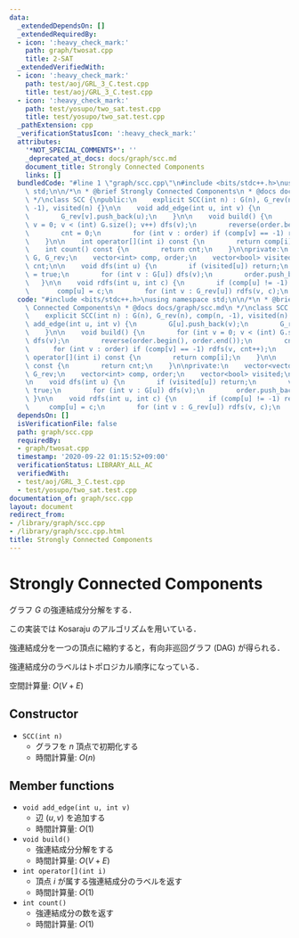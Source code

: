 ```yaml
---
data:
  _extendedDependsOn: []
  _extendedRequiredBy:
  - icon: ':heavy_check_mark:'
    path: graph/twosat.cpp
    title: 2-SAT
  _extendedVerifiedWith:
  - icon: ':heavy_check_mark:'
    path: test/aoj/GRL_3_C.test.cpp
    title: test/aoj/GRL_3_C.test.cpp
  - icon: ':heavy_check_mark:'
    path: test/yosupo/two_sat.test.cpp
    title: test/yosupo/two_sat.test.cpp
  _pathExtension: cpp
  _verificationStatusIcon: ':heavy_check_mark:'
  attributes:
    '*NOT_SPECIAL_COMMENTS*': ''
    _deprecated_at_docs: docs/graph/scc.md
    document_title: Strongly Connected Components
    links: []
  bundledCode: "#line 1 \"graph/scc.cpp\"\n#include <bits/stdc++.h>\nusing namespace\
    \ std;\n\n/*\n * @brief Strongly Connected Components\n * @docs docs/graph/scc.md\n\
    \ */\nclass SCC {\npublic:\n    explicit SCC(int n) : G(n), G_rev(n), comp(n,\
    \ -1), visited(n) {}\n\n    void add_edge(int u, int v) {\n        G[u].push_back(v);\n\
    \        G_rev[v].push_back(u);\n    }\n\n    void build() {\n        for (int\
    \ v = 0; v < (int) G.size(); v++) dfs(v);\n        reverse(order.begin(), order.end());\n\
    \        cnt = 0;\n        for (int v : order) if (comp[v] == -1) rdfs(v, cnt++);\n\
    \    }\n\n    int operator[](int i) const {\n        return comp[i];\n    }\n\n\
    \    int count() const {\n        return cnt;\n    }\n\nprivate:\n    vector<vector<int>>\
    \ G, G_rev;\n    vector<int> comp, order;\n    vector<bool> visited;\n    int\
    \ cnt;\n\n    void dfs(int u) {\n        if (visited[u]) return;\n        visited[u]\
    \ = true;\n        for (int v : G[u]) dfs(v);\n        order.push_back(u);\n \
    \   }\n\n    void rdfs(int u, int c) {\n        if (comp[u] != -1) return;\n \
    \       comp[u] = c;\n        for (int v : G_rev[u]) rdfs(v, c);\n    }\n};\n"
  code: "#include <bits/stdc++.h>\nusing namespace std;\n\n/*\n * @brief Strongly\
    \ Connected Components\n * @docs docs/graph/scc.md\n */\nclass SCC {\npublic:\n\
    \    explicit SCC(int n) : G(n), G_rev(n), comp(n, -1), visited(n) {}\n\n    void\
    \ add_edge(int u, int v) {\n        G[u].push_back(v);\n        G_rev[v].push_back(u);\n\
    \    }\n\n    void build() {\n        for (int v = 0; v < (int) G.size(); v++)\
    \ dfs(v);\n        reverse(order.begin(), order.end());\n        cnt = 0;\n  \
    \      for (int v : order) if (comp[v] == -1) rdfs(v, cnt++);\n    }\n\n    int\
    \ operator[](int i) const {\n        return comp[i];\n    }\n\n    int count()\
    \ const {\n        return cnt;\n    }\n\nprivate:\n    vector<vector<int>> G,\
    \ G_rev;\n    vector<int> comp, order;\n    vector<bool> visited;\n    int cnt;\n\
    \n    void dfs(int u) {\n        if (visited[u]) return;\n        visited[u] =\
    \ true;\n        for (int v : G[u]) dfs(v);\n        order.push_back(u);\n   \
    \ }\n\n    void rdfs(int u, int c) {\n        if (comp[u] != -1) return;\n   \
    \     comp[u] = c;\n        for (int v : G_rev[u]) rdfs(v, c);\n    }\n};"
  dependsOn: []
  isVerificationFile: false
  path: graph/scc.cpp
  requiredBy:
  - graph/twosat.cpp
  timestamp: '2020-09-22 01:15:52+09:00'
  verificationStatus: LIBRARY_ALL_AC
  verifiedWith:
  - test/aoj/GRL_3_C.test.cpp
  - test/yosupo/two_sat.test.cpp
documentation_of: graph/scc.cpp
layout: document
redirect_from:
- /library/graph/scc.cpp
- /library/graph/scc.cpp.html
title: Strongly Connected Components
---
```

# Strongly Connected Components

グラフ $G$ の強連結成分分解をする．

この実装では Kosaraju のアルゴリズムを用いている．

強連結成分を一つの頂点に縮約すると，有向非巡回グラフ (DAG) が得られる．

強連結成分のラベルはトポロジカル順序になっている．

空間計算量: $O(V + E)$

## Constructor

- `SCC(int n)`
    - グラフを $n$ 頂点で初期化する
    - 時間計算量: $O(n)$

## Member functions

- `void add_edge(int u, int v)`
    - 辺 $(u, v)$ を追加する
    - 時間計算量: $O(1)$
- `void build()`
    - 強連結成分分解をする
    - 時間計算量: $O(V + E)$
- `int operator[](int i)`
    - 頂点 $i$ が属する強連結成分のラベルを返す
    - 時間計算量: $O(1)$
- `int count()`
    - 強連結成分の数を返す
    - 時間計算量: $O(1)$
